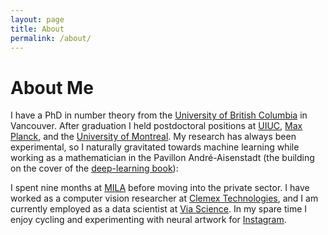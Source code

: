 ```yaml
---
layout: page
title: About
permalink: /about/
---
```

About Me
========

I have a PhD in number theory from the [University of British Columbia](https://www.math.ubc.ca/) in Vancouver. After graduation I held postdoctoral positions at [UIUC](https://math.illinois.edu/), [Max Planck](https://www.mpim-bonn.mpg.de/), and the [University of Montreal](https://dms.umontreal.ca/en/). My research has always been experimental, so I naturally gravitated towards machine learning while working as a mathematician in the Pavillon André-Aisenstadt (the building on the cover of the [deep-learning book](https://www.deeplearningbook.org/)):


I spent nine months at [MILA](https://mila.quebec/en/) before moving into the private sector. I have worked as a computer vision researcher at [Clemex Technologies](https://www.clemex.com/), and I am currently employed as a data scientist at [Via Science](https://www.solvewithvia.com/). In my spare time I enjoy cycling and experimenting with neural artwork for [Instagram](https://www.instagram.com/matrogersmtl).
